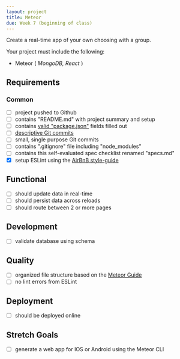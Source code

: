 ```yaml
---
layout: project
title: Meteor
due: Week 7 (beginning of class)
---
```


Create a real-time app of your own choosing with a group.

Your project must include the following:
* Meteor ( *MongoDB, React* )

## Requirements

### Common
- [ ] project pushed to Github
- [ ] contains "README.md" with project summary and setup
- [ ] contains [valid "package.json"](http://browsenpm.org/package.json) fields filled out
- [ ] [descriptive Git commits](http://chris.beams.io/posts/git-commit/)
- [ ] small, single purpose Git commits
- [ ] contains ".gitignore" file including "node_modules"
- [ ] contains this self-evaluated spec checklist renamed "specs.md"
- [X] setup ESLint using the [AirBnB style-guide](https://github.com/airbnb/javascript)

## Functional
- [ ] should update data in real-time
- [ ] should persist data across reloads
- [ ] should route between 2 or more pages

## Development
- [ ] validate database using schema

## Quality
- [ ] organized file structure based on the [Meteor Guide](https://guide.meteor.com/structure.html)
- [ ] no lint errors from ESLint

## Deployment
- [ ] should be deployed online

## Stretch Goals
- [ ] generate a web app for IOS or Android using the Meteor CLI
